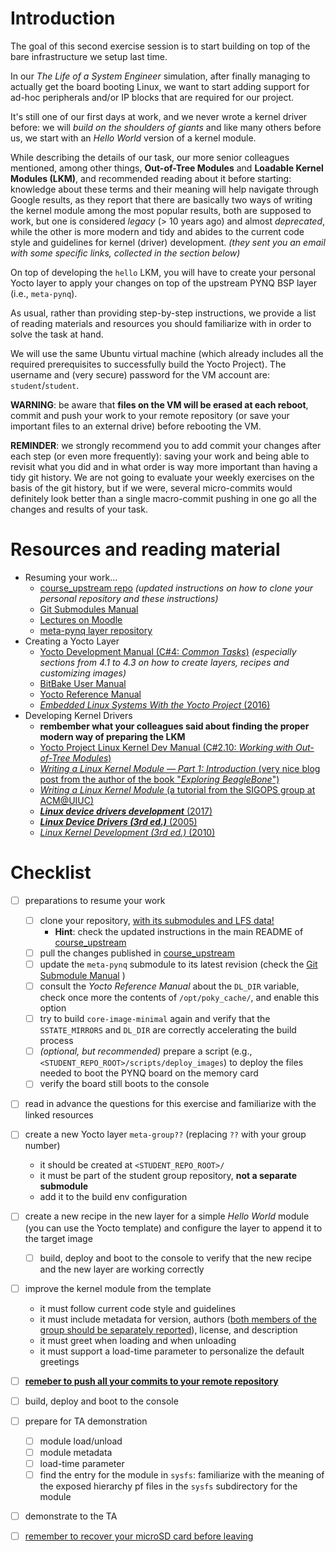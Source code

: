 # Introduction

The goal of this second exercise session is to start building on top of the bare infrastructure we setup last time.

In our *The Life of a System Engineer* simulation, after finally managing to actually get the board booting Linux, we want to start adding support for ad-hoc peripherals and/or IP blocks that are required for our project.

It's still one of our first days at work, and we never wrote a kernel driver before: we will *build on the shoulders of giants* and like many others before us, we start with an *Hello World* version of a kernel module.

While describing the details of our task, our more senior colleagues mentioned, among other things, **Out-of-Tree Modules** and **Loadable Kernel Modules (LKM)**, and recommended reading about it before starting: knowledge about these terms and their meaning will help navigate through Google results, as they report that there are basically two ways of writing the kernel module among the most popular results, both are supposed to work, but one is considered *legacy* (> 10 years ago) and almost *deprecated*, while the other is more modern and tidy and abides to the current code style and guidelines for kernel (driver) development.
*(they sent you an email with some specific links, collected in the section below)*

On top of developing the `hello` LKM, you will have to create your personal Yocto layer to apply your changes on top of the upstream PYNQ BSP layer (i.e., `meta-pynq`).

As usual, rather than providing step-by-step instructions, we provide a list of reading materials and resources you should familiarize with in order to solve the task at hand.

We will use the same Ubuntu virtual machine (which already includes all the required prerequisites to successfully build the Yocto Project).
The username and (very secure) password for the VM account are: `student`/`student`.

**WARNING**: be aware that **files on the VM will be erased at each reboot**, commit and push your work to your remote repository (or save your important files to an external drive) before rebooting the VM.

**REMINDER**: we strongly recommend you to add commit your changes after each step (or even more frequently): saving your work and being able to revisit what you did and in what order is way more important than having a tidy git history. We are not going to evaluate your weekly exercises on the basis of the git history, but if we were, several micro-commits would definitely look better than a single macro-commit pushing in one go all the changes and results of your task.


# Resources and reading material

- Resuming your work...
  - [course_upstream repo][course_upstream] *(updated instructions on how to clone your personal repository and these instructions)*
  - [Git Submodules Manual][Git_Submodules]
  - [Lectures on Moodle][moodle.COMP.CE.460]
  - [meta-pynq layer repository][meta-pynq]
- Creating a Yocto Layer
  - [Yocto Development Manual (C#4: *Common Tasks*)][YoctoDEVMAN:cha4] *(especially sections from 4.1 to 4.3 on how to create layers, recipes and customizing images)*
  - [BitBake User Manual][bitbakeUSRMAN]
  - [Yocto Reference Manual][YoctoREFMAN]
  - [*Embedded Linux Systems With the Yocto Project* (2016)][book:YOCTO:2016]
- Developing Kernel Drivers
  - **rembember what your colleagues said about finding the proper modern way of preparing the LKM**
  - [Yocto Project Linux Kernel Dev Manual (C#2.10: *Working with Out-of-Tree Modules*)][YoctoKDEVMAN:sec2.10]
  - [*Writing a Linux Kernel Module — Part 1: Introduction* (very nice blog post from the author of the book "*Exploring BeagleBone*")](http://derekmolloy.ie/writing-a-linux-kernel-module-part-1-introduction/)
  - [*Writing a Linux Kernel Module* (a tutorial from the SIGOPS group at ACM@UIUC)](https://www-s.acm.illinois.edu/sigops/pages/tutorials/lkm.html)
  - [***Linux device drivers development*** (2017)][book:LDDD:2017]
  - [***Linux Device Drivers (3rd ed.)*** (2005)][book:LDD3:2005]
  - [*Linux Kernel Development (3rd ed.)* (2010)][book:LKD:2010]


# Checklist

- [ ] preparations to resume your work
  - [ ] clone your repository, <u>with its submodules and LFS data!</u>
    - **Hint**: check the updated instructions in the main README of [course_upstream]
  - [ ] pull the changes published in [course_upstream]
  - [ ] update the `meta-pynq` submodule to its latest revision (check the [Git Submodule Manual][Git_Submodules] )
  - [ ] consult the *Yocto Reference Manual* about the `DL_DIR` variable, check once more the contents of `/opt/poky_cache/`, and enable this option
  - [ ] try to build `core-image-minimal` again and verify that the `SSTATE_MIRRORS` and `DL_DIR` are correctly accelerating the build process
  - [ ] *(optional, but recommended)* prepare a script (e.g., `<STUDENT_REPO_ROOT>/scripts/deploy_images`) to deploy the files needed to boot the PYNQ board on the memory card
  - [ ] verify the board still boots to the console
- [ ] read in advance the questions for this exercise and familiarize with the linked resources
- [ ] create a new Yocto layer `meta-group??` (replacing `??` with your group number)
  - it should be created at `<STUDENT_REPO_ROOT>/`
  - it must be part of the student group repository, **not a separate submodule**
  - add it to the build env configuration
- [ ] create a new recipe in the new layer for a simple *Hello World* module (you can use the Yocto template) and configure the layer to append it to the target image
  - [ ] build, deploy and boot to the console to verify that the new recipe and the new layer are working correctly
- [ ] improve the kernel module from the template
  - it must follow current code style and guidelines
  - it must include metadata for version, authors (<u>both members of the group should be separately reported</u>), license, and description
  - it must greet when loading and when unloading
  - it must support a load-time parameter to personalize the default greetings
- [ ] <u>**remeber to push all your commits to your remote repository**</u>
- [ ] build, deploy and boot to the console
- [ ] prepare for TA demonstration
  - [ ] module load/unload
  - [ ] module metadata
  - [ ] load-time parameter
  - [ ] find the entry for the module in `sysfs`: familiarize with the meaning of the exposed hierarchy pf files in the `sysfs` subdirectory for the module
- [ ] demonstrate to the TA
- [ ] <u>remember to recover your microSD card before leaving</u>



[course_upstream]: https://course-gitlab.tuni.fi/comp.ce.460-real-time-systems_2020-2021/course_upstream
[Git_Submodules]: https://git-scm.com/book/en/v2/Git-Tools-Submodules
[YoctoQS]: https://www.yoctoproject.org/docs/2.4.3/yocto-project-qs/yocto-project-qs.html
[moodle.COMP.CE.460]: https://moodle.tuni.fi/course/view.php?id=9860
[YoctoDEVMAN:cha4]: https://www.yoctoproject.org/docs/2.4.3/dev-manual/dev-manual.html#extendpoky
[YoctoREFMAN]: https://www.yoctoproject.org/docs/2.4.3/ref-manual/ref-manual.html
[YoctoKDEVMAN:sec2.10]: https://www.yoctoproject.org/docs/2.4.3/kernel-dev/kernel-dev.html#working-with-out-of-tree-modules
[bitbakeUSRMAN]: https://www.yoctoproject.org/docs/2.4.3/bitbake-user-manual/bitbake-user-manual.html
[PYNQ-Z1-REFMAN]: https://reference.digilentinc.com/_media/reference/programmable-logic/pynq-z1/pynq-rm.pdf
[meta-pynq]: https://course-gitlab.tuni.fi/comp.ce.460-real-time-systems_2020-2021/meta-pynq
[book:LDDD:2017]: https://andor.tuni.fi/permalink/358FIN_TAMPO/1j3mh4m/alma9911130510505
[book:LDD3:2005]: https://andor.tuni.fi/permalink/358FIN_TAMPO/1kfmqvo/alma991068843520
[book:LKD:2010]: https://andor.tuni.fi/permalink/358FIN_TAMPO/1kfmqvo/alma9910687662305
[book:YOCTO:2016]: https://andor.tuni.fi/permalink/358FIN_TAMPO/1kfmqvo/alma9925685753059
